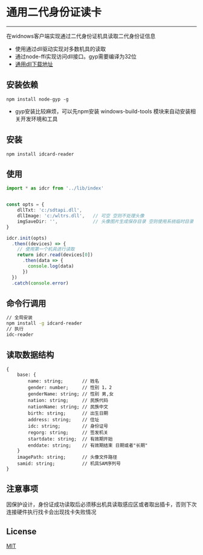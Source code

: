 # 通用二代身份证读卡
----
在widnows客户端实现通过二代身份证机具读取二代身份证信息
- 使用通过dll驱动实现对多数机具的读取  
- 通过node-ffi实现访问dll接口。gyp需要编译为32位
- [通用dll下载地址](https://www.cnblogs.com/name-lh/archive/2006/01/28/324003.html)

## 安装依赖
`npm install node-gyp -g`
- gyp安装比较麻烦，可以先npm安装 windows-build-tools 模块来自动安装相关开发环境和工具

## 安装
`npm install idcard-reader`


## 使用
```ts
import * as idcr from '../lib/index'


const opts = {
    dllTxt: 'c:/sdtapi.dll',
    dllImage: 'c:/wltrs.dll',   // 可空 空则不处理头像
    imgSaveDir: '',             // 头像图片生成保存目录 空则使用系统临时目录
}

idcr.init(opts)
  .then((devices) => {
    // 使用第一个机具进行读取
    return idcr.read(devices[0])
      .then(data => {
        console.log(data)
      })
  })
  .catch(console.error)
```

## 命令行调用
```bash
// 全局安装
npm install -g idcard-reader
// 执行
idc-reader
```


## 读取数据结构
```
{
    base: {
        name: string;       // 姓名
        gender: number;     // 性别 1，2
        genderName: string; // 性别 男,女
        nation: string;     // 民族代码
        nationName: string; // 民族中文
        birth: string;      // 出生日期
        address: string;    // 住址
        idc: string;        // 身份证号
        regorg: string;     // 签发机关
        startdate: string;  // 有效期开始
        enddate: string;    // 有效期结束 日期或者"长期"
    }
    imagePath: string;      // 头像文件路径
    samid: string;          // 机具SAM序列号
}

```

## 注意事项
因保护设计，身份证成功读取后必须移出机具读取感应区或者取出插卡，否则下次连接硬件执行找卡会出现找卡失败情况


## License
[MIT](LICENSE)